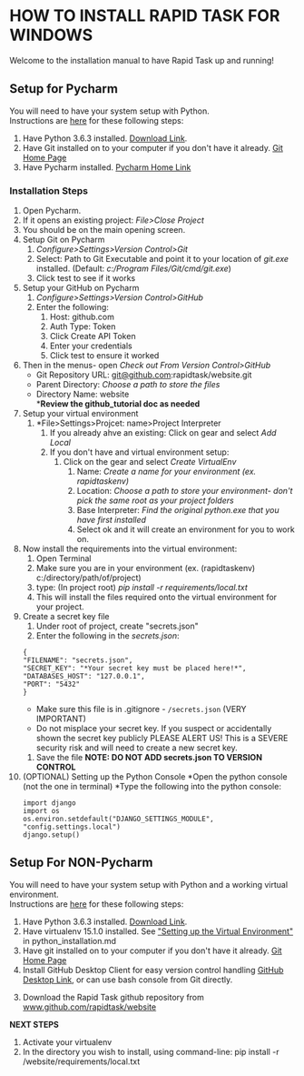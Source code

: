 HOW TO INSTALL RAPID TASK FOR WINDOWS
=====================================

Welcome to the installation manual to have Rapid Task up and running! 

Setup for Pycharm
-----------------
You will need to have your system setup with Python.  
    Instructions are [here](/docs/python_installation.md) for these following steps:
1. Have Python 3.6.3 installed. 
[Download Link](https://www.python.org/ftp/python/3.6.3/python-3.6.3.exe). 
1. Have Git installed on to your computer if you don't have it already. [Git Home Page](https://git-scm.com/)
1. Have Pycharm installed. [Pycharm Home Link](https://www.jetbrains.com/pycharm/)
    
### Installation Steps

1. Open Pycharm.
1. If it opens an existing project: *File>Close Project*
1. You should be on the main opening screen. 
1. Setup Git on Pycharm
    1. *Configure>Settings>Version Control>Git*
    1. Select: Path to Git Executable and point it to your location of *git.exe* installed. (Default: *c:/Program Files/Git/cmd/git.exe*) 
    1. Click test to see if it works
1. Setup your GitHub on Pycharm
    1. *Configure>Settings>Version Control>GitHub*
    1. Enter the following:
        1. Host: github.com
        1. Auth Type: Token
        1. Click Create API Token
        1. Enter your credentials
        1. Click test to ensure it worked
1. Then in the menus- open *Check out From Version Control>GitHub*  
    * Git Repository URL: git@github.com:rapidtask/website.git 
    * Parent Directory: *Choose a path to store the files*
    * Directory Name: website    
    ***Review the github_tutorial doc as needed**
1. Setup your virtual environment
    1. *File>Settings>Projcet: name>Project Interpreter
        1. If you already ahve an existing: Click on gear and select *Add Local*
        1. If you don't have and virtual environment setup:
            1. Click on the gear and select *Create VirtualEnv*
                1. Name: *Create a name for your environment (ex. rapidtaskenv)*
                1. Location: *Choose a path to store your environment- don't pick the same root as your project folders*
                1. Base Interpreter: *Find the original python.exe that you have first installed*
                1. Select ok and it will create an environment for you to work on.
1. Now install the requirements into the virtual environment:
    1. Open Terminal
    1. Make sure you are in your environment (ex. (rapidtaskenv) c:/directory/path/of/project)
    1. type: (In project root) *pip install -r requirements/local.txt*
    1. This will install the files required onto the virtual environment for your project.
1. Create a secret key file  
    1. Under root of project, create "secrets.json"  
    1. Enter the following in the *secrets.json*:    
    ```
    {   
    "FILENAME": "secrets.json",    
    "SECRET_KEY": "*Your secret key must be placed here!*",  
    "DATABASES_HOST": "127.0.0.1",  
    "PORT": "5432"  
    }
    ```
    * Make sure this file is in .gitignore - `````/secrets.json````` (VERY IMPORTANT)
    * Do not misplace your secret key. If you suspect or accidentally shown the secret key publicly
        PLEASE ALERT US! This is a SEVERE security risk and will need to create a new secret key.
    1. Save the file
    **NOTE: DO NOT ADD secrets.json TO VERSION CONTROL**
1. (OPTIONAL) Setting up the Python Console
    *Open the python console (not the one in terminal)
    *Type the following into the python console:  
    ````
    import django
    import os
    os.environ.setdefault("DJANGO_SETTINGS_MODULE", "config.settings.local")
    django.setup()
    
Setup For NON-Pycharm
---------------------

You will need to have your system setup with Python and a working virtual environment.  
    Instructions are [here](/docs/python_installation.md) for these following steps:
1. Have Python 3.6.3 installed. 
[Download Link](https://www.python.org/ftp/python/3.6.3/python-3.6.3.exe). 
1. Have virtualenv 15.1.0 installed. See ["Setting up the Virtual Environment"](/docs/python_installation.md) in
    python_installation.md
1. Have git installed on to your computer if you don't have it already. [Git Home Page](https://git-scm.com/)
1. Install GitHub Desktop Client for easy version control handling [GitHub Desktop Link](https://desktop.github.com/), or can use bash console from Git directly. 
    

3) Download the Rapid Task github repository from www.github.com/rapidtask/website




**NEXT STEPS**
1) Activate your virtualenv
2) In the directory you wish to install, using command-line:
    pip install -r /website/requirements/local.txt


